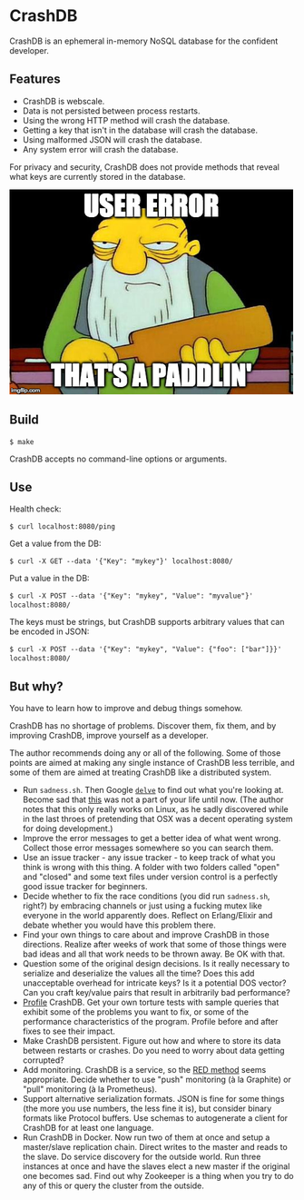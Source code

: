 # CrashDB

CrashDB is an ephemeral in-memory NoSQL database for the confident developer.

## Features

- CrashDB is webscale.
- Data is not persisted between process restarts.
- Using the wrong HTTP method will crash the database.
- Getting a key that isn't in the database will crash the database.
- Using malformed JSON will crash the database.
- Any system error will crash the database.

For privacy and security, CrashDB does not provide methods that reveal what
keys are currently stored in the database.

![That's a paddlin'](https://raw.githubusercontent.com/gunnihinn/crashdb/master/static/crashdb.jpg)

## Build

    $ make

CrashDB accepts no command-line options or arguments.

## Use

Health check:

    $ curl localhost:8080/ping

Get a value from the DB:

    $ curl -X GET --data '{"Key": "mykey"}' localhost:8080/

Put a value in the DB:

    $ curl -X POST --data '{"Key": "mykey", "Value": "myvalue"}' localhost:8080/

The keys must be strings, but CrashDB supports arbitrary values that can be
encoded in JSON:

    $ curl -X POST --data '{"Key": "mykey", "Value": {"foo": ["bar"]}}' localhost:8080/

## But why?

You have to learn how to improve and debug things somehow.

CrashDB has no shortage of problems. Discover them, fix them, and by improving
CrashDB, improve yourself as a developer.

The author recommends doing any or all of the following. Some of those points
are aimed at making any single instance of CrashDB less terrible, and some of
them are aimed at treating CrashDB like a distributed system.

- Run `sadness.sh`. Then Google [`delve`](https://github.com/derekparker/delve)
  to find out what you're looking at.  Become sad that
  [this](https://fntlnz.wtf/post/gopostmortem/) was not a part of your life
  until now. (The author notes that this only really works on Linux, as he
  sadly discovered while in the last throes of pretending that OSX was a decent
  operating system for doing development.)
- Improve the error messages to get a better idea of what went wrong. Collect
  those error messages somewhere so you can search them.
- Use an issue tracker - any issue tracker - to keep track of what you think is
  wrong with this thing. A folder with two folders called "open" and "closed"
  and some text files under version control is a perfectly good issue tracker
  for beginners.
- Decide whether to fix the race conditions (you did run `sadness.sh`, right?)
  by embracing channels or just using a fucking mutex like everyone in the
  world apparently does. Reflect on Erlang/Elixir and debate whether you would
  have this problem there.
- Find your own things to care about and improve CrashDB in those directions.
  Realize after weeks of work that some of those things were bad ideas and all
  that work needs to be thrown away. Be OK with that.
- Question some of the original design decisions. Is it really necessary to
  serialize and deserialize the values all the time? Does this add unacceptable
  overhead for intricate keys? Is it a potential DOS vector? Can you craft
  key/value pairs that result in arbitrarily bad performance?
- [Profile](https://blog.golang.org/profiling-go-programs) CrashDB. Get your
  own torture tests with sample queries that exhibit some of the problems you
  want to fix, or some of the performance characteristics of the program.
  Profile before and after fixes to see their impact.
- Make CrashDB persistent. Figure out how and where to store its data between
  restarts or crashes. Do you need to worry about data getting corrupted?
- Add monitoring. CrashDB is a service, so the
  [RED method](https://www.weave.works/blog/the-red-method-key-metrics-for-microservices-architecture/)
  seems appropriate. Decide whether to use "push" monitoring (à la Graphite) or
  "pull" monitoring (à la Prometheus).
- Support alternative serialization formats. JSON is fine for some things (the
  more you use numbers, the less fine it is), but consider binary formats like
  Protocol buffers. Use schemas to autogenerate a client for CrashDB for at
  least one language.
- Run CrashDB in Docker. Now run two of them at once and setup a master/slave
  replication chain. Direct writes to the master and reads to the slave. Do
  service discovery for the outside world. Run three instances at once and have
  the slaves elect a new master if the original one becomes sad. Find out why
  Zookeeper is a thing when you try to do any of this or query the cluster from
  the outside.

